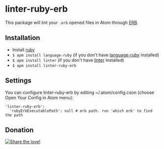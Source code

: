 # linter-ruby-erb

This package will lint your `.erb` opened files in Atom through [ERB](http://www.ruby-lang.org/).

## Installation

* Install [ruby](http://www.ruby-lang.org/)
* `$ apm install language-ruby` (if you don't have [language-ruby](https://github.com/atom/language-ruby) installed)
* `$ apm install linter` (if you don't have [linter](https://github.com/AtomLinter/Linter) installed)
* `$ apm install linter-ruby-erb`

## Settings
You can configure linter-ruby-erb by editing ~/.atom/config.cson (choose Open Your Config in Atom menu):
```
'linter-ruby-erb':
  'rubyErbExecutablePath': null # erb path. run 'which erb' to find the path
```

## Donation
[![Share the love!](https://chewbacco-stuff.s3.amazonaws.com/donate.png)](https://www.paypal.com/cgi-bin/webscr?cmd=_s-xclick&hosted_button_id=KXUYS4ARNHCN8)
